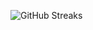 ![GitHub Streaks](https://github-streaks-mqc9.onrender.com/streak/happilli/image?theme=midnight&cache_bust=1742848983)
